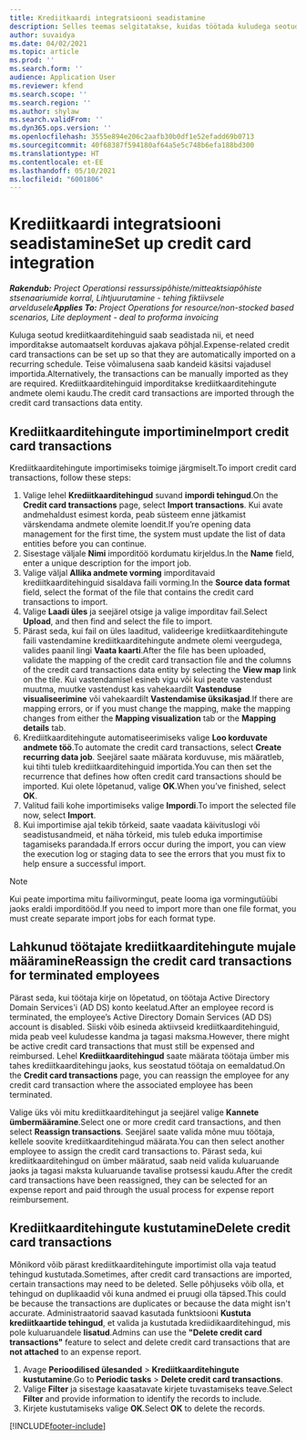 ```yaml
---
title: Krediitkaardi integratsiooni seadistamine
description: Selles teemas selgitatakse, kuidas töötada kuludega seotud krediitkaarditehingutega.
author: suvaidya
ms.date: 04/02/2021
ms.topic: article
ms.prod: ''
ms.search.form: ''
audience: Application User
ms.reviewer: kfend
ms.search.scope: ''
ms.search.region: ''
ms.author: shylaw
ms.search.validFrom: ''
ms.dyn365.ops.version: ''
ms.openlocfilehash: 3555e894e206c2aafb30b0df1e52efadd69b0713
ms.sourcegitcommit: 40f68387f594180af64a5e5c748b6efa188bd300
ms.translationtype: HT
ms.contentlocale: et-EE
ms.lasthandoff: 05/10/2021
ms.locfileid: "6001806"
---
```

# <a name="set-up-credit-card-integration"></a><span data-ttu-id="fcd6d-103">Krediitkaardi integratsiooni seadistamine</span><span class="sxs-lookup"><span data-stu-id="fcd6d-103">Set up credit card integration</span></span>

<span data-ttu-id="fcd6d-104">_**Rakendub:** Project Operationsi ressurssipõhiste/mitteaktsiapõhiste stsenaariumide korral,  Lihtjuurutamine - tehing fiktiivsele arveldusele_</span><span class="sxs-lookup"><span data-stu-id="fcd6d-104">_**Applies To:** Project Operations for resource/non-stocked based scenarios, Lite deployment - deal to proforma invoicing_</span></span>

<span data-ttu-id="fcd6d-105">Kuluga seotud krediitkaarditehinguid saab seadistada nii, et need imporditakse automaatselt korduvas ajakava põhjal.</span><span class="sxs-lookup"><span data-stu-id="fcd6d-105">Expense-related credit card transactions can be set up so that they are automatically imported on a recurring schedule.</span></span> <span data-ttu-id="fcd6d-106">Teise võimalusena saab kandeid käsitsi vajadusel importida.</span><span class="sxs-lookup"><span data-stu-id="fcd6d-106">Alternatively, the transactions can be manually imported as they are required.</span></span> <span data-ttu-id="fcd6d-107">Krediitkaarditehinguid imporditakse krediitkaarditehingute andmete olemi kaudu.</span><span class="sxs-lookup"><span data-stu-id="fcd6d-107">The credit card transactions are imported through the credit card transactions data entity.</span></span>

## <a name="import-credit-card-transactions"></a><span data-ttu-id="fcd6d-108">Krediitkaarditehingute importimine</span><span class="sxs-lookup"><span data-stu-id="fcd6d-108">Import credit card transactions</span></span>

<span data-ttu-id="fcd6d-109">Krediitkaarditehingute importimiseks toimige järgmiselt.</span><span class="sxs-lookup"><span data-stu-id="fcd6d-109">To import credit card transactions, follow these steps:</span></span>

1. <span data-ttu-id="fcd6d-110">Valige lehel **Krediitkaarditehingud** suvand **impordi tehingud**.</span><span class="sxs-lookup"><span data-stu-id="fcd6d-110">On the **Credit card transactions** page, select **Import transactions**.</span></span> <span data-ttu-id="fcd6d-111">Kui avate andmehaldust esimest korda, peab süsteem enne jätkamist värskendama andmete olemite loendit.</span><span class="sxs-lookup"><span data-stu-id="fcd6d-111">If you’re opening data management for the first time, the system must update the list of data entities before you can continue.</span></span>
2. <span data-ttu-id="fcd6d-112">Sisestage väljale **Nimi** imporditöö kordumatu kirjeldus.</span><span class="sxs-lookup"><span data-stu-id="fcd6d-112">In the **Name** field, enter a unique description for the import job.</span></span>
3. <span data-ttu-id="fcd6d-113">Valige väljal **Allika andmete vorming** imporditavaid krediitkaarditehinguid sisaldava faili vorming.</span><span class="sxs-lookup"><span data-stu-id="fcd6d-113">In the **Source data format** field, select the format of the file that contains the credit card transactions to import.</span></span>
4. <span data-ttu-id="fcd6d-114">Valige **Laadi üles** ja seejärel otsige ja valige imporditav fail.</span><span class="sxs-lookup"><span data-stu-id="fcd6d-114">Select **Upload**, and then find and select the file to import.</span></span>
5. <span data-ttu-id="fcd6d-115">Pärast seda, kui fail on üles laaditud, valideerige krediitkaarditehingute faili vastendamine krediitkaarditehingute andmete olemi veergudega, valides paanil lingi **Vaata kaarti**.</span><span class="sxs-lookup"><span data-stu-id="fcd6d-115">After the file has been uploaded, validate the mapping of the credit card transaction file and the columns of the credit card transactions data entity by selecting the **View map** link on the tile.</span></span> <span data-ttu-id="fcd6d-116">Kui vastendamisel esineb vigu või kui peate vastendust muutma, muutke vastendust kas vahekaardilt **Vastenduse visualiseerimine** või vahekaardilt **Vastendamise üksikasjad**.</span><span class="sxs-lookup"><span data-stu-id="fcd6d-116">If there are mapping errors, or if you must change the mapping, make the mapping changes from either the **Mapping visualization** tab or the **Mapping details** tab.</span></span>
6. <span data-ttu-id="fcd6d-117">Krediitkaarditehingute automatiseerimiseks valige **Loo korduvate andmete töö**.</span><span class="sxs-lookup"><span data-stu-id="fcd6d-117">To automate the credit card transactions, select **Create recurring data job**.</span></span> <span data-ttu-id="fcd6d-118">Seejärel saate määrata korduvuse, mis määratleb, kui tihti tuleb krediitkaarditehinguid importida.</span><span class="sxs-lookup"><span data-stu-id="fcd6d-118">You can then set the recurrence that defines how often credit card transactions should be imported.</span></span> <span data-ttu-id="fcd6d-119">Kui olete lõpetanud, valige **OK**.</span><span class="sxs-lookup"><span data-stu-id="fcd6d-119">When you’ve finished, select **OK**.</span></span>
7. <span data-ttu-id="fcd6d-120">Valitud faili kohe importimiseks valige **Impordi**.</span><span class="sxs-lookup"><span data-stu-id="fcd6d-120">To import the selected file now, select **Import**.</span></span>
8. <span data-ttu-id="fcd6d-121">Kui importimise ajal tekib tõrkeid, saate vaadata käivituslogi või seadistusandmeid, et näha tõrkeid, mis tuleb eduka importimise tagamiseks parandada.</span><span class="sxs-lookup"><span data-stu-id="fcd6d-121">If errors occur during the import, you can view the execution log or staging data to see the errors that you must fix to help ensure a successful import.</span></span>

> [!NOTE]
> <span data-ttu-id="fcd6d-122">Kui peate importima mitu failivormingut, peate looma iga vormingutüübi jaoks eraldi imporditööd.</span><span class="sxs-lookup"><span data-stu-id="fcd6d-122">If you need to import more than one file format, you must create separate import jobs for each format type.</span></span>

## <a name="reassign-the-credit-card-transactions-for-terminated-employees"></a><span data-ttu-id="fcd6d-123">Lahkunud töötajate krediitkaarditehingute mujale määramine</span><span class="sxs-lookup"><span data-stu-id="fcd6d-123">Reassign the credit card transactions for terminated employees</span></span>

<span data-ttu-id="fcd6d-124">Pärast seda, kui töötaja kirje on lõpetatud, on töötaja Active Directory Domain Services'i (AD DS) konto keelatud.</span><span class="sxs-lookup"><span data-stu-id="fcd6d-124">After an employee record is terminated, the employee’s Active Directory Domain Services (AD DS) account is disabled.</span></span> <span data-ttu-id="fcd6d-125">Siiski võib esineda aktiivseid krediitkaarditehinguid, mida peab veel kuludesse kandma ja tagasi maksma.</span><span class="sxs-lookup"><span data-stu-id="fcd6d-125">However, there might be active credit card transactions that must still be expensed and reimbursed.</span></span> <span data-ttu-id="fcd6d-126">Lehel **Krediitkaarditehingud** saate määrata töötaja ümber mis tahes krediitkaarditehingu jaoks, kus seostatud töötaja on eemaldatud.</span><span class="sxs-lookup"><span data-stu-id="fcd6d-126">On the **Credit card transactions** page, you can reassign the employee for any credit card transaction where the associated employee has been terminated.</span></span>

<span data-ttu-id="fcd6d-127">Valige üks või mitu krediitkaarditehingut ja seejärel valige **Kannete ümbermääramine**.</span><span class="sxs-lookup"><span data-stu-id="fcd6d-127">Select one or more credit card transactions, and then select **Reassign transactions**.</span></span> <span data-ttu-id="fcd6d-128">Seejärel saate valida mõne muu töötaja, kellele soovite krediitkaarditehingud määrata.</span><span class="sxs-lookup"><span data-stu-id="fcd6d-128">You can then select another employee to assign the credit card transactions to.</span></span> <span data-ttu-id="fcd6d-129">Pärast seda, kui krediitkaarditehingud on ümber määratud, saab neid valida kuluaruande jaoks ja tagasi maksta kuluaruande tavalise protsessi kaudu.</span><span class="sxs-lookup"><span data-stu-id="fcd6d-129">After the credit card transactions have been reassigned, they can be selected for an expense report and paid through the usual process for expense report reimbursement.</span></span>

## <a name="delete-credit-card-transactions"></a><span data-ttu-id="fcd6d-130">Krediitkaarditehingute kustutamine</span><span class="sxs-lookup"><span data-stu-id="fcd6d-130">Delete credit card transactions</span></span> 

<span data-ttu-id="fcd6d-131">Mõnikord võib pärast krediitkaarditehingute importimist olla vaja teatud tehingud kustutada.</span><span class="sxs-lookup"><span data-stu-id="fcd6d-131">Sometimes, after credit card transactions are imported, certain transactions may need to be deleted.</span></span> <span data-ttu-id="fcd6d-132">Selle põhjuseks võib olla, et tehingud on duplikaadid või kuna andmed ei pruugi olla täpsed.</span><span class="sxs-lookup"><span data-stu-id="fcd6d-132">This could be because the transactions are duplicates or because the data might isn't accurate.</span></span> <span data-ttu-id="fcd6d-133">Administraatorid saavad kasutada funktsiooni **Kustuta krediitkaartide tehingud**, et valida ja kustutada krediidikaarditehingud, mis pole kuluaruandele **lisatud**.</span><span class="sxs-lookup"><span data-stu-id="fcd6d-133">Admins can use the **"Delete credit card transactions"** feature to select and delete credit card transactions that are **not attached** to an expense report.</span></span> 

1. <span data-ttu-id="fcd6d-134">Avage **Perioodilised ülesanded** > **Krediitkaarditehingute kustutamine**.</span><span class="sxs-lookup"><span data-stu-id="fcd6d-134">Go to **Periodic tasks** > **Delete credit card transactions**.</span></span>
2. <span data-ttu-id="fcd6d-135">Valige **Filter** ja sisestage kaasatavate kirjete tuvastamiseks teave.</span><span class="sxs-lookup"><span data-stu-id="fcd6d-135">Select **Filter** and provide information to identify the records to include.</span></span>
3. <span data-ttu-id="fcd6d-136">Kirjete kustutamiseks valige **OK**.</span><span class="sxs-lookup"><span data-stu-id="fcd6d-136">Select **OK** to delete the records.</span></span> 

[!INCLUDE[footer-include](../includes/footer-banner.md)]

